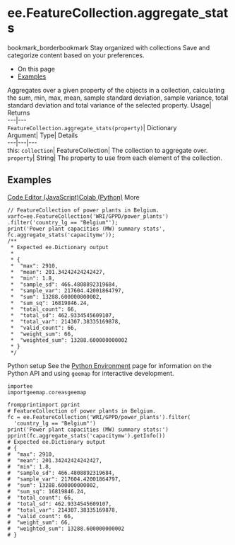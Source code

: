  
#  ee.FeatureCollection.aggregate_stats
bookmark_borderbookmark Stay organized with collections  Save and categorize content based on your preferences.
  * On this page
  * [Examples](https://developers.google.com/earth-engine/apidocs/ee-featurecollection-aggregate_stats#examples)


Aggregates over a given property of the objects in a collection, calculating the sum, min, max, mean, sample standard deviation, sample variance, total standard deviation and total variance of the selected property. 
Usage| Returns  
---|---  
`FeatureCollection.aggregate_stats(property)`| Dictionary  
Argument| Type| Details  
---|---|---  
this: `collection`| FeatureCollection| The collection to aggregate over.  
`property`| String| The property to use from each element of the collection.  
## Examples
[Code Editor (JavaScript)](https://developers.google.com/earth-engine/apidocs/ee-featurecollection-aggregate_stats#code-editor-javascript-sample)[Colab (Python)](https://developers.google.com/earth-engine/apidocs/ee-featurecollection-aggregate_stats#colab-python-sample) More
```
// FeatureCollection of power plants in Belgium.
varfc=ee.FeatureCollection('WRI/GPPD/power_plants')
.filter('country_lg == "Belgium"');
print('Power plant capacities (MW) summary stats',
fc.aggregate_stats('capacitymw'));
/**
 * Expected ee.Dictionary output
 *
 * {
 *  "max": 2910,
 *  "mean": 201.34242424242427,
 *  "min": 1.8,
 *  "sample_sd": 466.4808892319684,
 *  "sample_var": 217604.42001864797,
 *  "sum": 13288.600000000002,
 *  "sum_sq": 16819846.24,
 *  "total_count": 66,
 *  "total_sd": 462.9334545609107,
 *  "total_var": 214307.38335169878,
 *  "valid_count": 66,
 *  "weight_sum": 66,
 *  "weighted_sum": 13288.600000000002
 * }
 */
```
Python setup
See the [ Python Environment](https://developers.google.com/earth-engine/guides/python_install) page for information on the Python API and using `geemap` for interactive development.
```
importee
importgeemap.coreasgeemap
```
```
frompprintimport pprint
# FeatureCollection of power plants in Belgium.
fc = ee.FeatureCollection('WRI/GPPD/power_plants').filter(
  'country_lg == "Belgium"')
print('Power plant capacities (MW) summary stats:')
pprint(fc.aggregate_stats('capacitymw').getInfo())
# Expected ee.Dictionary output
# {
#  "max": 2910,
#  "mean": 201.34242424242427,
#  "min": 1.8,
#  "sample_sd": 466.4808892319684,
#  "sample_var": 217604.42001864797,
#  "sum": 13288.600000000002,
#  "sum_sq": 16819846.24,
#  "total_count": 66,
#  "total_sd": 462.9334545609107,
#  "total_var": 214307.38335169878,
#  "valid_count": 66,
#  "weight_sum": 66,
#  "weighted_sum": 13288.600000000002
# }
```

